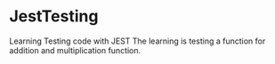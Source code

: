 # JestTesting
Learning Testing code with JEST
The learning is testing a function for addition and multiplication function.
